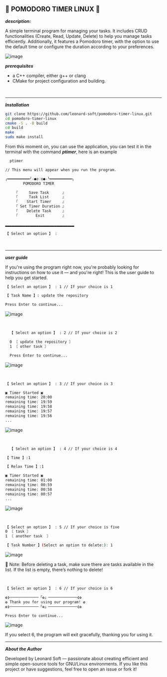 ## 🐧 POMODORO TIMER LINUX 🐧

***description:***

A simple terminal program for managing your tasks. It includes CRUD functionalities (Create, Read, Update, Delete) to help you manage tasks efficiently. Additionally, it features a Pomodoro timer, with the option to use the default time or configure the duration according to your preferences.

![image](https://github.com/user-attachments/assets/2ba97113-fd80-4e1b-8f3d-6de86906f45e)

***prerequisites***

- a C++ compiler, either g++ or clang
- CMake for project configuration and building.

<br/>

--------

***Installation***
```bash 
git clone https://github.com/leonard-soft/pomodoro-timer-linux.git
cd pomodoro-timer-linux
cmake -S . -B build
cd build
make
sudo make install
```

From this moment on, you can use the application, you can test it in the terminal with the command ***ptimer***, here is an example

```bash
  ptimer

// This menu will appear when you run the program.

╭━━━━━━━━━━╯☆●ʚ♡ɞ●☆╰━━━━━━━━━━╮
        POMODORO TIMER

    『     Save Task      』
    『     Task List      』
    『    Start Timer     』
    『 Set Timer Duration 』
    『    Delete Task     』
    『        Exit        』

▂▂▂▂▂▂▂▂▂▂▂▂▂▂▂▂▂▂▂▂▂▂▂▂▂▂▂▂▂▂▂

【 Select an option 】 :
```
<br/>

-----

***user guide***

If you're using the program right now, you're probably looking for instructions on how to use it — and you're right!
This is the user guide to help you get started.

``` bash
【 Select an option 】 : 1 // If your choice is 1

【 Task Name 】: update the repository

Press Enter to continue...
```
![image](https://github.com/user-attachments/assets/d9576b59-b9e9-4092-bdd5-0530dc077ef9)

<br/>

```bash 
  【 Select an option 】 : 2 // If your choice is 2

  0 〘 update the repository 〙
  1 〘 other task 〙

  Press Enter to continue...
```
![image](https://github.com/user-attachments/assets/27356ee3-5ddd-4470-9084-b5a1d0763053)

<br/>

```bash 
【 Select an option 】 : 3 // If your choice is 3

▣ Timer Started ▣
remaining time: 20:00
remaining time: 19:59
remaining time: 19:58
remaining time: 19:57
remaining time: 19:56
...
```
![image](https://github.com/user-attachments/assets/1e0e0949-c8e6-479a-843f-e541251c5a1c)

<br/>

```bash
  【 Select an option 】 : 4 // If your choice is 4

【 Time 】:1

【 Relax Time 】:1

▣ Timer Started ▣
remaining time: 01:00
remaining time: 00:59
remaining time: 00:58
remaining time: 00:57
...
```
![image](https://github.com/user-attachments/assets/e2b55a21-cfca-446c-a781-9a7afdcd2726)

<br/>

```bash
【 Select an option 】 : 5 // If your choice is five
0 〘 task 〙
1 〘 another task  〙

【 Task Number 】(Select an option to delete:): 1

```
![image](https://github.com/user-attachments/assets/8d07683e-4dd3-48b9-a492-20a7cd085b50)


📝 Note: Before deleting a task, make sure there are tasks available in the list.
If the list is empty, there’s nothing to delete!

<br/>

```bash
【 Select an option 】 : 6 // If your choice is 6

✿❯─────────────「✿」─────────────❮✿
✿ Thank you for using our program! ✿
✿❯─────────────「✿」─────────────❮✿

Press Enter to continue...

```
![image](https://github.com/user-attachments/assets/4c97b103-2fc0-47f8-a8e5-965f7187fade)


If you select 6, the program will exit gracefully, thanking you for using it.

------

***About the Author***

Developed by Leonard Soft — passionate about creating efficient and simple open-source tools for GNU/Linux environments.
If you like this project or have suggestions, feel free to open an issue or fork it!

